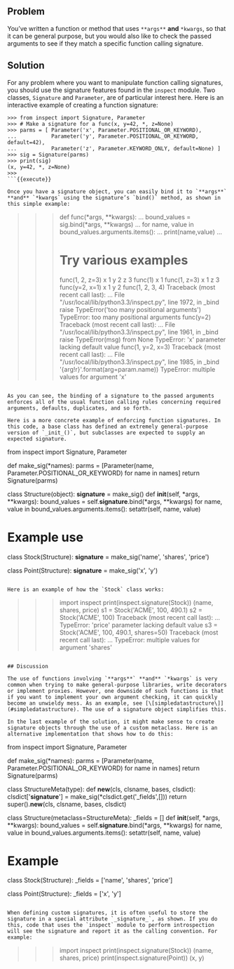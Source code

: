 ## Problem

You’ve written a function or method that uses `**args**` **and** `*kwargs`, so that it can be general purpose, but you would also like to check the passed arguments to see if they match a specific function calling signature.

## Solution

For any problem where you want to manipulate function calling signatures, you should use the signature features found in the `inspect` module. Two classes, `Signature` and `Parameter`, are of particular interest here. Here is an interactive example of creating a function signature:

```
>>> from inspect import Signature, Parameter
>>> # Make a signature for a func(x, y=42, *, z=None)
>>> parms = [ Parameter('x', Parameter.POSITIONAL_OR_KEYWORD),
...           Parameter('y', Parameter.POSITIONAL_OR_KEYWORD, default=42),
...           Parameter('z', Parameter.KEYWORD_ONLY, default=None) ]
>>> sig = Signature(parms)
>>> print(sig)
(x, y=42, *, z=None)
>>>
```{{execute}}

Once you have a signature object, you can easily bind it to `**args**` **and** `*kwargs` using the signature’s `bind()` method, as shown in this simple example:

```
>>> def func(*args, **kwargs):
...     bound_values = sig.bind(*args, **kwargs)
...     for name, value in bound_values.arguments.items():
...         print(name,value)
...
>>> # Try various examples
>>> func(1, 2, z=3)
x 1
y 2
z 3
>>> func(1)
x 1
>>> func(1, z=3)
x 1
z 3
>>> func(y=2, x=1)
x 1
y 2
>>> func(1, 2, 3, 4)
Traceback (most recent call last):
...
  File "/usr/local/lib/python3.3/inspect.py", line 1972, in _bind
    raise TypeError('too many positional arguments')
TypeError: too many positional arguments
>>> func(y=2)
Traceback (most recent call last):
...
  File "/usr/local/lib/python3.3/inspect.py", line 1961, in _bind
    raise TypeError(msg) from None
TypeError: 'x' parameter lacking default value
>>> func(1, y=2, x=3)
Traceback (most recent call last):
...
  File "/usr/local/lib/python3.3/inspect.py", line 1985, in _bind
    '{arg!r}'.format(arg=param.name))
TypeError: multiple values for argument 'x'
>>>
```{{execute}}

As you can see, the binding of a signature to the passed arguments enforces all of the usual function calling rules concerning required arguments, defaults, duplicates, and so forth.

Here is a more concrete example of enforcing function signatures. In this code, a base class has defined an extremely general-purpose version of `_init_()`, but subclasses are expected to supply an expected signature.

```
from inspect import Signature, Parameter

def make_sig(*names):
    parms = [Parameter(name, Parameter.POSITIONAL_OR_KEYWORD)
             for name in names]
    return Signature(parms)

class Structure(object):
    __signature__ = make_sig()
    def __init__(self, *args, **kwargs):
        bound_values = self.__signature__.bind(*args, **kwargs)
        for name, value in bound_values.arguments.items():
            setattr(self, name, value)

# Example use
class Stock(Structure):
    __signature__ = make_sig('name', 'shares', 'price')

class Point(Structure):
    __signature__ = make_sig('x', 'y')
```{{execute}}

Here is an example of how the `Stock` class works:

```
>>> import inspect
>>> print(inspect.signature(Stock))
(name, shares, price)
>>> s1 = Stock('ACME', 100, 490.1)
>>> s2 = Stock('ACME', 100)
Traceback (most recent call last):
...
TypeError: 'price' parameter lacking default value
>>> s3 = Stock('ACME', 100, 490.1, shares=50)
Traceback (most recent call last):
...
TypeError: multiple values for argument 'shares'
>>>
```{{execute}}

## Discussion

The use of functions involving `**args**` **and** `*kwargs` is very common when trying to make general-purpose libraries, write decorators or implement proxies. However, one downside of such functions is that if you want to implement your own argument checking, it can quickly become an unwieldy mess. As an example, see [\[simpledatastructure\]](#simpledatastructure). The use of a signature object simplifies this.

In the last example of the solution, it might make sense to create signature objects through the use of a custom metaclass. Here is an alternative implementation that shows how to do this:

```
from inspect import Signature, Parameter

def make_sig(*names):
    parms = [Parameter(name, Parameter.POSITIONAL_OR_KEYWORD)
             for name in names]
    return Signature(parms)

class StructureMeta(type):
    def __new__(cls, clsname, bases, clsdict):
        clsdict['__signature__'] = make_sig(*clsdict.get('_fields',[]))
        return super().__new__(cls, clsname, bases, clsdict)

class Structure(metaclass=StructureMeta):
    _fields = []
    def __init__(self, *args, **kwargs):
        bound_values = self.__signature__.bind(*args, **kwargs)
        for name, value in bound_values.arguments.items():
            setattr(self, name, value)

# Example
class Stock(Structure):
    _fields = ['name', 'shares', 'price']

class Point(Structure):
    _fields = ['x', 'y']
```{{execute}}

When defining custom signatures, it is often useful to store the signature in a special attribute `_signature_`, as shown. If you do this, code that uses the `inspect` module to perform introspection will see the signature and report it as the calling convention. For example:

```
>>> import inspect
>>> print(inspect.signature(Stock))
(name, shares, price)
>>> print(inspect.signature(Point))
(x, y)
>>>
```{{execute}}